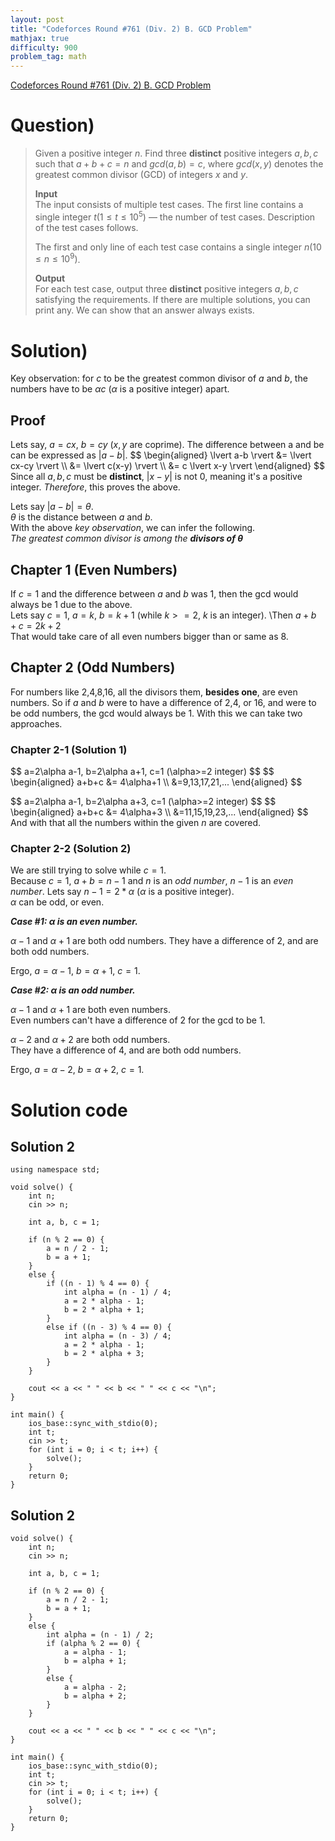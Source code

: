 ```yaml
---
layout: post
title: "Codeforces Round #761 (Div. 2) B. GCD Problem"
mathjax: true
difficulty: 900
problem_tag: math
---
```


[Codeforces Round #761 (Div. 2) B. GCD Problem](https://codeforces.com/problemset/problem/1617/B)

# Question)
> Given a positive integer $n$. Find three **distinct** positive integers $a, b, c$ such that $a+b+c=n$ and $gcd(a,b)=c$, where $gcd(x,y)$ denotes the greatest common divisor (GCD) of integers $x$ and $y$.
>
> **Input**\
> The input consists of multiple test cases. The first line contains a single integer $t (1≤t≤10^5)$ — the number of test cases. Description of the test cases follows.
> 
> The first and only line of each test case contains a single integer $n (10≤n≤10^9)$.
> 
> **Output**\
> For each test case, output three **distinct** positive integers $a, b, c$ satisfying the requirements. If there are multiple solutions, you can print any. We can show that an answer always exists.

# Solution)
Key observation: for $c$ to be the greatest common divisor of $a$ and $b$, the numbers have to be $\alpha c$ ($\alpha$ is a positive integer) apart.
## Proof
Lets say, $a=cx$, $b=cy$ ($x,y$ are coprime). The difference between a and be can be expressed as $\lvert a-b \rvert$.
$\$ \begin{aligned} \lvert a-b \rvert &= \lvert cx-cy \rvert \\\\ &= \lvert c(x-y) \rvert \\\\ &= c \lvert x-y \rvert \end{aligned} $\$
Since all $a,b,c$ must be **distinct**, $\lvert x-y \rvert$ is not 0, meaning it's a positive integer. *Therefore*, this proves the above.

Lets say $\vert a-b \rvert = \theta$.\
$\theta$ is the distance between $a$ and $b$.\
With the above *key observation*, we can infer the following.\
*The greatest common divisor is among the **divisors of $\theta$***

## Chapter 1 (Even Numbers)
If $c=1$ and the difference between $a$ and $b$ was 1, then the gcd would always be 1 due to the above.\
Lets say $c=1$, $a=k$, $b=k+1$ (while $k>=2$, $k$ is an integer). \Then $a+b+c=2k+2$\
That would take care of all even numbers bigger than or same as 8.

## Chapter 2 (Odd Numbers)
For numbers like 2,4,8,16, all the divisors them, **besides one**, are even numbers. So if $a$ and $b$ were to have a difference of 2,4, or 16, and were to be odd numbers, the gcd would always be 1. With this we can take two approaches.
### Chapter 2-1 (Solution 1)
$\$ a=2\alpha a-1, b=2\alpha a+1, c=1 (\alpha>=2 integer) $\$
$\$ \begin{aligned} a+b+c &= 4\alpha+1 \\\\ &=9,13,17,21,... \end{aligned} $\$

$\$ a=2\alpha a-1, b=2\alpha a+3, c=1 (\alpha>=2 integer) $\$
$\$ \begin{aligned} a+b+c &= 4\alpha+3 \\\\ &=11,15,19,23,... \end{aligned} $\$
And with that all the numbers within the given $n$ are covered.

### Chapter 2-2 (Solution 2)
We are still trying to solve while $c=1$.\
Because $c=1$, $a+b=n-1$ and $n$ is an *odd number*, $n-1$ is an *even number*.
Lets say $n-1=2*\alpha$ ($\alpha$ is a positive integer).\
$\alpha$ can be odd, or even.

***Case #1: $\alpha$ is an even number.***

$\alpha-1$ and $\alpha+1$ are both odd numbers. They have a difference of 2, and are both odd numbers.

Ergo, $a=\alpha-1$, $b=\alpha+1$, $c=1$.

***Case #2: $\alpha$ is an odd number.***

$\alpha-1$ and $\alpha+1$ are both even numbers.\
Even numbers can't have a difference of 2 for the gcd to be 1.

$\alpha-2$ and $\alpha+2$ are both odd numbers.\
They have a difference of 4, and are both odd numbers.

Ergo, $a=\alpha-2$, $b=\alpha+2$, $c=1$.

# Solution code
## Solution 2
```
using namespace std;

void solve() {
	int n;
	cin >> n;

	int a, b, c = 1;

	if (n % 2 == 0) {
		a = n / 2 - 1;
		b = a + 1;
	}
	else {
		if ((n - 1) % 4 == 0) {
			int alpha = (n - 1) / 4;
			a = 2 * alpha - 1;
			b = 2 * alpha + 1;
		}
		else if ((n - 3) % 4 == 0) {
			int alpha = (n - 3) / 4;
			a = 2 * alpha - 1;
			b = 2 * alpha + 3;
		}
	}

	cout << a << " " << b << " " << c << "\n";
}

int main() {
	ios_base::sync_with_stdio(0);
	int t;
	cin >> t;
	for (int i = 0; i < t; i++) {
		solve();
	}
	return 0;
}
```

## Solution 2
```
void solve() {
	int n;
	cin >> n;

	int a, b, c = 1;

	if (n % 2 == 0) {
		a = n / 2 - 1;
		b = a + 1;
	}
	else {
		int alpha = (n - 1) / 2;
		if (alpha % 2 == 0) {
			a = alpha - 1;
			b = alpha + 1;
		}
		else {
			a = alpha - 2;
			b = alpha + 2;
		}
	}

	cout << a << " " << b << " " << c << "\n";
}

int main() {
	ios_base::sync_with_stdio(0);
	int t;
	cin >> t;
	for (int i = 0; i < t; i++) {
		solve();
	}
	return 0;
}
```